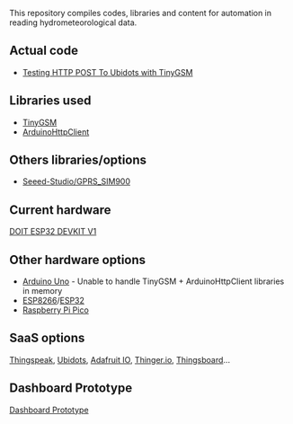 This repository compiles codes, libraries and content for automation in reading hydrometeorological data.

## Actual code

- [Testing HTTP POST To Ubidots with TinyGSM](https://github.com/dirceup/remote_hydrometeorological_monitoring_system/blob/master/arduino/tinygsm_to_ubidots.ino)

## Libraries used

- [TinyGSM](https://github.com/vshymanskyy/TinyGSM)
- [ArduinoHttpClient](https://github.com/arduino-libraries/ArduinoHttpClient)

## Others libraries/options

- [Seeed-Studio/GPRS_SIM900](https://github.com/Seeed-Studio/GPRS_SIM900)

## Current hardware

[DOIT ESP32 DEVKIT V1](https://en.wikipedia.org/wiki/ESP32)

## Other hardware options

- [Arduino Uno](http://arduino.cc/) - Unable to handle TinyGSM + ArduinoHttpClient libraries in memory
- [ESP8266](https://en.wikipedia.org/wiki/ESP8266)/[ESP32](https://en.wikipedia.org/wiki/ESP32)
- [Raspberry Pi Pico](https://www.raspberrypi.org/products/raspberry-pi-pico/)

## SaaS options

[Thingspeak](https://thingspeak.com/), [Ubidots](https://ubidots.com/), [Adafruit IO](https://io.adafruit.com/), [Thinger.io](https://thinger.io/), [Thingsboard](https://thingsboard.io/)...

## Dashboard Prototype

[Dashboard Prototype](https://dirceup.github.io/remote_hydrometeorological_monitoring_system/dashboard/)